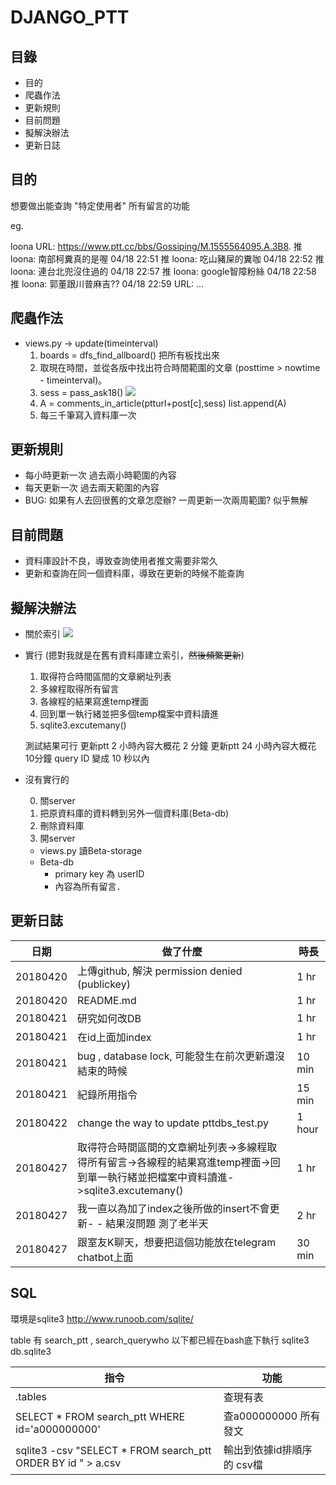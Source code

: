 # DJANGO_PTT

## 目錄

- 目的
- 爬蟲作法
- 更新規則
- 目前問題
- 擬解決辦法
- 更新日誌

## 目的

想要做出能查詢 "特定使用者" 所有留言的功能

eg.

loona
URL: https://www.ptt.cc/bbs/Gossiping/M.1555564095.A.3B8.
推 loona: 南部柯糞真的是喔 04/18 22:51
推 loona: 吃山豬屎的糞咖 04/18 22:52
推 loona: 連台北兜沒住過的 04/18 22:57
推 loona: google智障粉絲 04/18 22:58
推 loona: 郭董跟川普麻吉?? 04/18 22:59
URL: ...

## 爬蟲作法

- views.py -> update(timeinterval)
	1. boards = dfs_find_allboard() 把所有板找出來
	2. 取現在時間，並從各版中找出符合時間範圍的文章 (posttime > nowtime - timeinterval)。
	3. sess = pass_ask18()
	![](https://i.imgur.com/arATj9M.png)
	5. A = comments_in_article(ptturl+post[c],sess) list.append(A)
	6. 每三千筆寫入資料庫一次


## 更新規則

- 每小時更新一次 過去兩小時範圍的內容
- 每天更新一次 過去兩天範圍的內容
- BUG: 如果有人去回很舊的文章怎麼辦? 一周更新一次兩周範圍? 似乎無解

## 目前問題

- 資料庫設計不良，導致查詢使用者推文需要非常久
- 更新和查詢在同一個資料庫，導致在更新的時候不能查詢

## 擬解決辦法

- 關於索引
![](https://i.imgur.com/fGUmbUB.png)

- 實行 (摁對我就是在舊有資料庫建立索引，~~然後頻繁更新~~)
	1. 取得符合時間區間的文章網址列表
	2. 多線程取得所有留言
	3. 各線程的結果寫進temp裡面
	4. 回到單一執行緒並把多個temp檔案中資料讀進
	5. sqlite3.excutemany()

	測試結果可行
	更新ptt 2  小時內容大概花 2 分鐘
	更新ptt 24 小時內容大概花 10分鐘
	query ID 變成 10 秒以內

- 沒有實行的


	0. 關server
	1. 把原資料庫的資料轉到另外一個資料庫(Beta-db)
	2. 刪除資料庫
	3. 開server

	- views.py 讀Beta-storage
	- Beta-db
		- primary key 為 userID
		- 內容為所有留言．


## 更新日誌

| 日期 | 做了什麼 | 時長 |
| -------- | -------- | -------- |
| 20180420 | 上傳github, 解決 permission denied (publickey)   | 1 hr |
| 20180420 | README.md   | 1 hr |
| 20180421 | 研究如何改DB | 1 hr |
| 20180421 | 在id上面加index | 1 hr |
| 20180421 | bug , database lock, 可能發生在前次更新還沒結束的時候 | 10 min |
| 20180421 | 紀錄所用指令 | 15 min |
| 20180422 | change the way to update pttdbs_test.py | 1 hour |
| 20180427 | 取得符合時間區間的文章網址列表->多線程取得所有留言->各線程的結果寫進temp裡面->回到單一執行緒並把檔案中資料讀進->sqlite3.excutemany() | 1 hr |
| 20180427 | 我一直以為加了index之後所做的insert不會更新- - 結果沒問題 測了老半天| 2 hr |
| 20180427 | 跟室友K聊天，想要把這個功能放在telegram chatbot上面 | 30 min |



## SQL

環境是sqlite3
http://www.runoob.com/sqlite/

table 有 search_ptt , search_querywho
以下都已經在bash底下執行 sqlite3 db.sqlite3

| 指令 | 功能 |
| -------- | -------- |
| .tables |查現有表|
| SELECT * FROM search_ptt WHERE id='a000000000' | 查a000000000 所有發文 |
| sqlite3 -csv "SELECT * FROM search_ptt ORDER BY id " > a.csv | 輸出到依據id排順序的 csv檔 |
